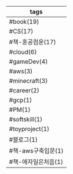 
| tags           |
| -------------- |
| #book(19)      |
| #CS(17)        |
| #책-혼공컴운(17)    |
| #cloud(6)      |
| #gameDev(4)    |
| #aws(3)        |
| #minecraft(3)  |
| #career(2)     |
| #gcp(1)        |
| #PM(1)         |
| #softskill(1)  |
| #toyproject(1) |
| #블로그(1)        |
| #책-aws구축입문(1)  |
| #책-애자일은처음(1)   |


